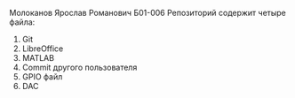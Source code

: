 Молоканов Ярослав Романович Б01-006
Репозиторий содержит четыре файла:
1. Git
2. LibreOffice
3. MATLAB
4. Commit другого пользователя
5. GPIO файл
6. DAC
